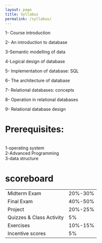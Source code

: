 ```yaml
---
layout: page
title: Syllabus
permalink: /syllabus/
---
```

1- Course introduction<br>

2- An introduction to database<br>

3-Semantic modelling of data <br>

4-Logical design of database<br>

5- Implementation of database: SQL<br>

6- The  architecture of database <br>

7- Relational databases: concepts <br>

8- Operation in relational databases<br>

9- Relational database design<br>


<h1>Prerequisites:</h1><br>
1-operating system<br>
2-Advanced Programming<br>
3-data structure<br>



<h1>scoreboard</h1>
<table>
  <tr>
    <td>Midterm Exam</td>
    <td>20%-30%</td>
  </tr>
  <tr>
    <td>Final Exam</td>
    <td>40%-50%</td>
  </tr>
  <tr>
    <td>Project</td>
    <td>20%-25%</td>
  </tr>
  <tr>
    <td>Quizzes & Class Activity</td>
    <td>5%</td>
  </tr>
  <tr>
    <td>Exercises</td>
    <td>10%-15%</td>
  </tr>
  <tr>
    <td>Incentive scores</td>
    <td>5%</td>
  </tr>
</table>